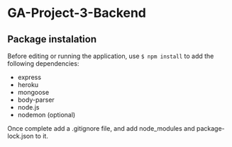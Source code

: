 # GA-Project-3-Backend

## Package instalation
Before editing or running the application, use `$ npm install` to add the following dependencies:

- express
- heroku
- mongoose
- body-parser
- node.js
- nodemon (optional)

Once complete add a .gitignore file, and add node_modules and package-lock.json to it.